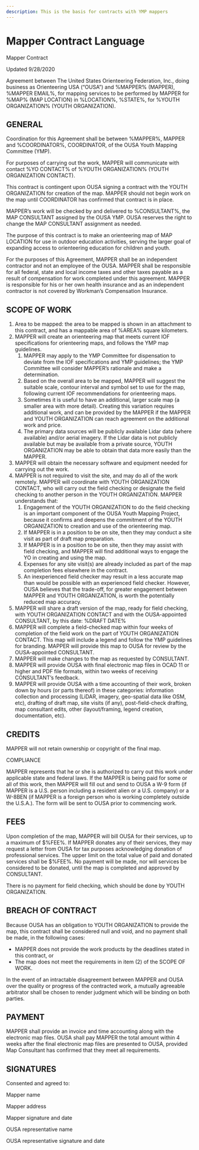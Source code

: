```yaml
---
description: This is the basis for contracts with YMP mappers
---
```


# Mapper Contract Language

Mapper Contract                 

Updated 9/28/2020                                      

Agreement between The United States Orienteering Federation, Inc., doing business as Orienteering USA \(“OUSA”\) and %MAPPER% \(MAPPER\), %MAPPER EMAIL%, for mapping services to be performed by MAPPER for %MAP% \(MAP LOCATION\) in %LOCATION%, %STATE%, for %YOUTH ORGANIZATION% \(YOUTH ORGANIZATION\).

## GENERAL

Coordination for this Agreement shall be between %MAPPER%, MAPPER and %COORDINATOR%, COORDINATOR, of the OUSA Youth Mapping Committee \(YMP\). 

For purposes of carrying out the work, MAPPER will communicate with contact  %YO CONTACT% of %YOUTH ORGANIZATION% \(YOUTH ORGANIZATION CONTACT\).

This contract is contingent upon OUSA signing a contract with the YOUTH ORGANIZATION for creation of the map. MAPPER should not begin work on the map until COORDINATOR has confirmed that contract is in place. 

MAPPER’s work will be checked by and delivered to %CONSULTANT%, the MAP CONSULTANT assigned by the OUSA YMP. OUSA reserves the right to change the MAP CONSULTANT assignment as needed.

The purpose of this contract is to make an orienteering map of MAP LOCATION for use in outdoor education activities, serving the larger goal of expanding access to orienteering education for children and youth. 

For the purposes of this Agreement, MAPPER shall be an independent contractor and not an employee of the OUSA.  MAPPER shall be responsible for all federal, state and local income taxes and other taxes payable as a result of compensation for work completed under this agreement. MAPPER is responsible for his or her own health insurance and as an independent contractor is not covered by Workman’s Compensation Insurance.

## SCOPE OF WORK

1. Area to be mapped: the area to be mapped is shown in an attachment to this contract, and has a mappable area of %AREA% square kilometers. 
2. MAPPER will create an orienteering map that meets current IOF specifications for orienteering maps, and follows the YMP map guidelines. 
   1. MAPPER may apply to the YMP Committee for dispensation to deviate from the IOF specifications and YMP guidelines; the YMP Committee will consider MAPPER’s rationale and make a determination. 
   2. Based on the overall area to be mapped, MAPPER will suggest the suitable scale, contour interval and symbol set to use for the map, following current IOF recommendations for orienteering maps. 
   3. Sometimes it is useful to have an additional, larger scale map \(a smaller area with more detail\). Creating this variation requires additional work, and can be provided by the MAPPER if the MAPPER and YOUTH ORGANIZATION can reach agreement on the additional work and price. 
   4. The primary data sources will be publicly available Lidar data \(where available\) and/or aerial imagery. If the Lidar data is not publicly available but may be available from a private source, YOUTH ORGANIZATION may be able to obtain that data more easily than the MAPPER.  
3. MAPPER will obtain the necessary software and equipment needed for carrying out the work.
4. MAPPER is not required to visit the site, and may do all of the work remotely. MAPPER will coordinate with YOUTH ORGANIZATION CONTACT, who will carry out the field checking or designate the field checking to another person in the YOUTH ORGANIZATION. MAPPER understands that:
   1. Engagement of the YOUTH ORGANIZATION to do the field checking is an important component of the OUSA Youth Mapping Project, because it confirms and deepens the commitment of the YOUTH ORGANIZATION to creation and use of the orienteering map. 
   2. If MAPPER is in a position to be on site, then they may conduct a site visit as part of draft map preparation. 
   3. If MAPPER is in a position to be on site, then they may assist with field checking, and MAPPER will find additional ways to engage the YO in creating and using the map. 
   4. Expenses for any site visit\(s\) are already included as part of the map completion fees elsewhere in the contract. 
   5. An inexperienced field checker may result in a less accurate map than would be possible with an experienced field checker. However, OUSA believes that the trade-off, for greater engagement between MAPPER and YOUTH ORGANIZATION, is worth the potentially reduced map accuracy.
5. MAPPER will share a draft version of the map, ready for field checking, with YOUTH ORGANIZATION CONTACT and with the OUSA-appointed CONSULTANT, by this date: %DRAFT DATE%
6. MAPPER will complete a field-checked map within four weeks of completion of the field work on the part of YOUTH ORGANIZATION CONTACT. This map will include a legend and follow the YMP guidelines for branding. MAPPER will provide this map to OUSA for review by the OUSA-appointed CONSULTANT.
7. MAPPER will make changes to the map as requested by CONSULTANT.
8. MAPPER will provide OUSA with final electronic map files in OCAD 11 or higher and PDF file formats, within two weeks of receiving CONSULTANT’s feedback. 
9. MAPPER will provide OUSA with a time accounting of their work, broken down by hours \(or parts thereof\) in these categories: information collection and processing \(LiDAR, imagery, geo-spatial data like OSM, etc\), drafting of draft map, site visits \(if any\), post-field-check drafting, map consultant edits, other \(layout/framing, legend creation, documentation, etc\).  

## CREDITS

MAPPER will not retain ownership or copyright of the final map. 

COMPLIANCE

MAPPER represents that he or she is authorized to carry out this work under applicable state and federal laws. If the MAPPER is being paid for some or all of this work, then MAPPER will fill out and send to OUSA a W-9 form \(if MAPPER is a U.S. person including a resident alien or a U.S. company\) or a W-8BEN \(if MAPPER is a foreign person who is working completely outside the U.S.A.\). The form will be sent to OUSA prior to commencing work. 

## FEES

Upon completion of the map, MAPPER will bill OUSA for their services, up to a maximum of $%FEE%. If MAPPER donates any of their services, they may request a letter from OUSA for tax purposes acknowledging donation of professional services. The upper limit on the total value of paid and donated services shall be $%FEE%. No payment will be made, nor will services be considered to be donated, until the map is completed and approved by CONSULTANT.   


There is no payment for field checking, which should be done by YOUTH ORGANIZATION. 

## BREACH OF CONTRACT

Because OUSA has an obligation to YOUTH ORGANIZATION to provide the map, this contract shall be considered null and void, and no payment shall be made, in the following cases:

* MAPPER does not provide the work products by the deadlines stated in this contract, or
* The map does not meet the requirements in item \(2\) of the SCOPE OF WORK.

In the event of an intractable disagreement between MAPPER and OUSA over the quality or progress of the contracted work, a mutually agreeable arbitrator shall be chosen to render judgment which will be binding on both parties.

## PAYMENT

MAPPER shall provide an invoice and time accounting along with the electronic map files. OUSA shall pay MAPPER the total amount within 4 weeks after the final electronic map files are presented to OUSA, provided Map Consultant has confirmed that they meet all requirements.

## 

## SIGNATURES

Consented and agreed to:

Mapper name  
  


Mapper address  
  


Mapper signature and date  
  


OUSA representative name  
  


OUSA representative signature and date

